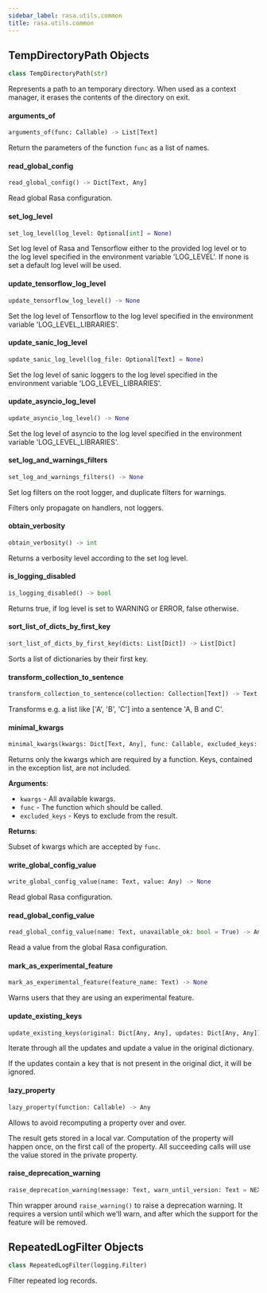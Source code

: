 ```yaml
---
sidebar_label: rasa.utils.common
title: rasa.utils.common
---
```


## TempDirectoryPath Objects

```python
class TempDirectoryPath(str)
```

Represents a path to an temporary directory. When used as a context
manager, it erases the contents of the directory on exit.

#### arguments\_of

```python
arguments_of(func: Callable) -> List[Text]
```

Return the parameters of the function `func` as a list of names.

#### read\_global\_config

```python
read_global_config() -> Dict[Text, Any]
```

Read global Rasa configuration.

#### set\_log\_level

```python
set_log_level(log_level: Optional[int] = None)
```

Set log level of Rasa and Tensorflow either to the provided log level or
to the log level specified in the environment variable &#x27;LOG_LEVEL&#x27;. If none is set
a default log level will be used.

#### update\_tensorflow\_log\_level

```python
update_tensorflow_log_level() -> None
```

Set the log level of Tensorflow to the log level specified in the environment
variable &#x27;LOG_LEVEL_LIBRARIES&#x27;.

#### update\_sanic\_log\_level

```python
update_sanic_log_level(log_file: Optional[Text] = None)
```

Set the log level of sanic loggers to the log level specified in the environment
variable &#x27;LOG_LEVEL_LIBRARIES&#x27;.

#### update\_asyncio\_log\_level

```python
update_asyncio_log_level() -> None
```

Set the log level of asyncio to the log level specified in the environment
variable &#x27;LOG_LEVEL_LIBRARIES&#x27;.

#### set\_log\_and\_warnings\_filters

```python
set_log_and_warnings_filters() -> None
```

Set log filters on the root logger, and duplicate filters for warnings.

Filters only propagate on handlers, not loggers.

#### obtain\_verbosity

```python
obtain_verbosity() -> int
```

Returns a verbosity level according to the set log level.

#### is\_logging\_disabled

```python
is_logging_disabled() -> bool
```

Returns true, if log level is set to WARNING or ERROR, false otherwise.

#### sort\_list\_of\_dicts\_by\_first\_key

```python
sort_list_of_dicts_by_first_key(dicts: List[Dict]) -> List[Dict]
```

Sorts a list of dictionaries by their first key.

#### transform\_collection\_to\_sentence

```python
transform_collection_to_sentence(collection: Collection[Text]) -> Text
```

Transforms e.g. a list like [&#x27;A&#x27;, &#x27;B&#x27;, &#x27;C&#x27;] into a sentence &#x27;A, B and C&#x27;.

#### minimal\_kwargs

```python
minimal_kwargs(kwargs: Dict[Text, Any], func: Callable, excluded_keys: Optional[List] = None) -> Dict[Text, Any]
```

Returns only the kwargs which are required by a function. Keys, contained in
the exception list, are not included.

**Arguments**:

- `kwargs` - All available kwargs.
- `func` - The function which should be called.
- `excluded_keys` - Keys to exclude from the result.
  

**Returns**:

  Subset of kwargs which are accepted by `func`.

#### write\_global\_config\_value

```python
write_global_config_value(name: Text, value: Any) -> None
```

Read global Rasa configuration.

#### read\_global\_config\_value

```python
read_global_config_value(name: Text, unavailable_ok: bool = True) -> Any
```

Read a value from the global Rasa configuration.

#### mark\_as\_experimental\_feature

```python
mark_as_experimental_feature(feature_name: Text) -> None
```

Warns users that they are using an experimental feature.

#### update\_existing\_keys

```python
update_existing_keys(original: Dict[Any, Any], updates: Dict[Any, Any]) -> Dict[Any, Any]
```

Iterate through all the updates and update a value in the original dictionary.

If the updates contain a key that is not present in the original dict, it will
be ignored.

#### lazy\_property

```python
lazy_property(function: Callable) -> Any
```

Allows to avoid recomputing a property over and over.

The result gets stored in a local var. Computation of the property
will happen once, on the first call of the property. All
succeeding calls will use the value stored in the private property.

#### raise\_deprecation\_warning

```python
raise_deprecation_warning(message: Text, warn_until_version: Text = NEXT_MAJOR_VERSION_FOR_DEPRECATIONS, docs: Optional[Text] = None, **kwargs: Any, ,) -> None
```

Thin wrapper around `raise_warning()` to raise a deprecation warning. It requires
a version until which we&#x27;ll warn, and after which the support for the feature will
be removed.

## RepeatedLogFilter Objects

```python
class RepeatedLogFilter(logging.Filter)
```

Filter repeated log records.


